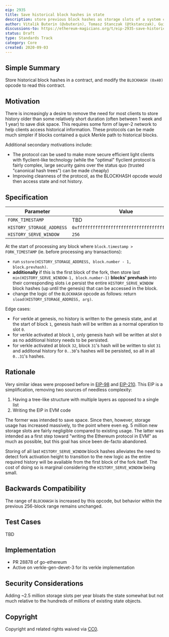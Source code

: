```yaml
---
eip: 2935
title: Save historical block hashes in state
description: store previous block hashes as storage slots of a system contract to allow for stateless execution
author: Vitalik Buterin (@vbuterin), Tomasz Stanczak (@tkstanczak), Guillaume Ballet (@gballet), Gajinder Singh (@g11tech), Tanishq Jasoria (@tanishqjasoria)
discussions-to: https://ethereum-magicians.org/t/eip-2935-save-historical-block-hashes-in-state/4565
status: Draft
type: Standards Track
category: Core
created: 2020-09-03
---
```


## Simple Summary

Store historical block hashes in a contract, and modify the `BLOCKHASH (0x40)` opcode to read this contract.

## Motivation

There is increasingly a desire to remove the need for most clients to store history older than some relatively short duration (often between 1 week and 1 year) to save disk space. This requires some form of layer-2 network to help clients access historical information. These protocols can be made much simpler if blocks contained a quick Merkle path to historical blocks.

Additional secondary motivations include:

* The protocol can be used to make more secure efficient light clients with flyclient-like technology (while the "optimal" flyclient protocol is fairly complex, large security gains over the status quo (trusted "canonical hash trees") can be made cheaply)
* Improving cleanness of the protocol, as the BLOCKHASH opcode would then access state and not history.

## Specification

| Parameter | Value |
| - | - |
| `FORK_TIMESTAMP` | TBD |
| `HISTORY_STORAGE_ADDRESS` | `0xfffffffffffffffffffffffffffffffffffffffe`|
| `HISTORY_SERVE_WINDOW` | `256` |

At the start of processing any block where `block.timestamp > FORK_TIMESTAMP` (ie. before processing any transactions):

 * run `sstore(HISTORY_STORAGE_ADDRESS, block.number - 1, block.prevhash)`. 
 * **additionally** if this is the first block of the fork, then store last `min(HISTORY_SERVE_WINDOW-1, block.number-1)` **blocks' prevhash** into their corresponding slots i.e persist the entire `HISTORY_SERVE_WINDOW` block hashes (up until the genesis) that can be accessed in the block.
 * change the logic of the `BLOCKHASH` opcode as follows: return `sload(HISTORY_STORAGE_ADDRESS, arg)`.
 

Edge cases:

 * For verkle at genesis, no history is written to the genesis state, and at the start of block `1`, genesis hash will be written as a normal operation to slot `0`.
 * for verkle activated at block `1`, only genesis hash will be written at slot `0` as no additional history needs to be persisted.
 * for verkle activated at block `32`, block `31`'s hash will be written to slot `31` and additonal history for `0..30`'s hashes will be persisted, so all in all `0..31`'s hashes.

## Rationale

Very similar ideas were proposed before in [EIP-98](./eip-98.md) and [EIP-210](./eip-210.md). This EIP is a simplification, removing two sources of needless complexity:

1. Having a tree-like structure with multiple layers as opposed to a single list
2. Writing the EIP in EVM code

The former was intended to save space. Since then, however, storage usage has increased massively, to the point where even eg. 5 million new storage slots are fairly negligible compared to existing usage. The latter was intended as a first step toward "writing the Ethereum protocol in EVM" as much as possible, but this goal has since been de-facto abandoned.

Storing of all last `HISTORY_SERVE_WINDOW` block hashes alleviates the need to detect fork activation height to transition to the new logic as the entire required history will be available from the first block of the fork itself. The cost of doing so is marginal considering the `HISTORY_SERVE_WINDOW` being small.

## Backwards Compatibility

The range of `BLOCKHASH` is increased by this opcode, but behavior within the previous 256-block range remains unchanged.

## Test Cases

TBD

## Implementation

 * PR 28878 of go-ethereum
 * Active on verkle-gen-devet-3 for its verkle implementation

## Security Considerations

Adding ~2.5 million storage slots per year bloats the state somewhat but not much relative to the hundreds of millions of existing state objects.

## Copyright

Copyright and related rights waived via [CC0](../LICENSE.md).
